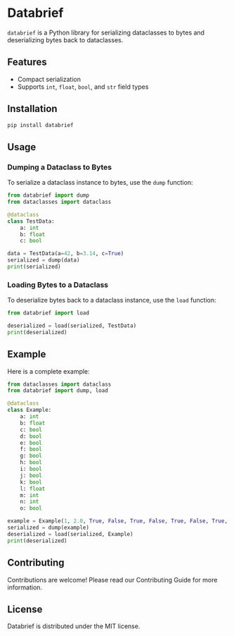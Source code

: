# Databrief

`databrief` is a Python library for serializing dataclasses to bytes and deserializing bytes back to dataclasses.

## Features

- Compact serialization
- Supports `int`, `float`, `bool`, and `str` field types

## Installation

```sh
pip install databrief
````

## Usage

### Dumping a Dataclass to Bytes

To serialize a dataclass instance to bytes, use the `dump` function:

```python
from databrief import dump
from dataclasses import dataclass

@dataclass
class TestData:
    a: int
    b: float
    c: bool

data = TestData(a=42, b=3.14, c=True)
serialized = dump(data)
print(serialized)
```

### Loading Bytes to a Dataclass

To deserialize bytes back to a dataclass instance, use the `load` function:

```python
from databrief import load

deserialized = load(serialized, TestData)
print(deserialized)
```

## Example

Here is a complete example:

```python
from dataclasses import dataclass
from databrief import dump, load

@dataclass
class Example:
    a: int
    b: float
    c: bool
    d: bool
    e: bool
    f: bool
    g: bool
    h: bool
    i: bool
    j: bool
    k: bool
    l: float
    m: int
    n: int
    o: bool

example = Example(1, 2.0, True, False, True, False, True, False, True, True, False, 87543653.35197087, 1351346, -46583278, True)
serialized = dump(example)
deserialized = load(serialized, Example)
print(deserialized)
```

## Contributing

Contributions are welcome! Please read our Contributing Guide for more information.

## License

Databrief is distributed under the MIT license.

